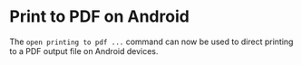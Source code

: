 # Print to PDF on Android

The `open printing to pdf ...` command can now be used to direct printing to a
PDF output file on Android devices.

